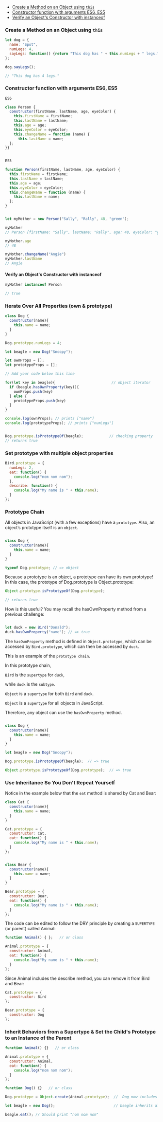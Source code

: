 * [Create a Method on an Object using `this`](#create-a-method-on-an-object-using-`this`)
* [Constructor function with arguments ES6, ES5](#Constructor-function-with-arguments-ES6,ES5)
* [Verify an Object's Constructor with instanceof](#verify-an-object's-constructor-with-instanceof)


### Create a Method on an Object using `this`

```js
let dog = {
  name: "Spot",
  numLegs: 4,
  sayLegs: function() {return "This dog has " + this.numLegs + " legs.";}
};

dog.sayLegs();

// "This dog has 4 legs."

```

### Constructor function with arguments ES6, ES5

```js
ES6

class Person {
  constructor(firstName, lastName, age, eyeColor) {
    this.firstName = firstName; 
    this.lastName = lastName;
    this.age = age;
    this.eyeColor = eyeColor;
    this.changeName = function (name) {
      this.lastName = name;
  };
}}


ES5

function Person(firstName, lastName, age, eyeColor) {
  this.firstName = firstName; 
  this.lastName = lastName;
  this.age = age;
  this.eyeColor = eyeColor;
  this.changeName = function (name) {
    this.lastName = name;
  };
}


let myMother = new Person("Sally", "Rally", 48, "green");

myMother 
// Person {firstName: "Sally", lastName: "Rally", age: 48, eyeColor: "green", changeName: ƒ}

myMother.age
// 48

myMother.changeName("Angie")
myMother.lastName
// Angie
```

#### Verify an Object's Constructor with instanceof

```js
myMother instanceof Person 

// true
```

### Iterate Over All Properties (own & prototype)

```js
class Dog {
  constructor(name){
    this.name = name;
  }
}

Dog.prototype.numLegs = 4;

let beagle = new Dog("Snoopy");

let ownProps = [];
let prototypeProps = [];

// Add your code below this line

for(let key in beagle){                          // object iterator
  if (beagle.hasOwnProperty(key)){
    ownProps.push(key)
  } else {
    prototypeProps.push(key)
  }
}

console.log(ownProps); // prints ["name"]
console.log(prototypeProps); // prints ["numLegs"]


Dog.prototype.isPrototypeOf(beagle);            // checking property
// returns true
```

### Set prototype with multiple object properties   

```js
Bird.prototype = {
  numLegs: 2, 
  eat: function() {
    console.log("nom nom nom");
  },
  describe: function() {
    console.log("My name is " + this.name);
  }
};
```

### Prototype Chain

All objects in JavaScript (with a few exceptions) have a `prototype`. Also, an object’s prototype itself is an `object`.
```js

class Dog {
  constructor(name){
    this.name = name;
  }
}

typeof Dog.prototype; // => object
```

Because a prototype is an object, a prototype can have its own prototype! 
In this case, the prototype of Dog.prototype is Object.prototype:

```js
Object.prototype.isPrototypeOf(Dog.prototype);

// returns true
```

How is this useful? You may recall the hasOwnProperty method from a previous challenge:
```js

let duck = new Bird("Donald");
duck.hasOwnProperty("name"); // => true
```

The `hasOwnProperty` method is defined in `Object.prototype`, which can be accessed by `Bird.prototype`, which can then be accessed by `duck`. 

This is an example of the `prototype chain`. 

In this prototype chain, 

`Bird` is the `supertype` for `duck`, 

while `duck` is the `subtype`. 

`Object` is a `supertype` for both `Bird` and `duck`. 

`Object` is a `supertype` for all objects in JavaScript. 

Therefore, any object can use the `hasOwnProperty` method.

```js

class Dog {
  constructor(name){
    this.name = name;
  }
}

let beagle = new Dog("Snoopy");

Dog.prototype.isPrototypeOf(beagle);  // => true

Object.prototype.isPrototypeOf(Dog.prototype);  // => true
```


### Use Inheritance So You Don't Repeat Yourself 

Notice in the example below that the `eat` method is shared by Cat and Bear:

```js
class Cat {
  constructor(name){
    this.name = name;
  }
}

Cat.prototype = {
  constructor: Cat,
  eat: function() {
    console.log("My name is " + this.name);
  }
};


class Bear {
  constructor(name){
    this.name = name;
  }
}

Bear.prototype = {
  constructor: Bear,
  eat: function() {
    console.log("My name is " + this.name);
  }
};
```

The code can be edited to follow the DRY principle by creating a `SUPERTYPE` (or parent) called Animal:

```js
function Animal() { };   // or class

Animal.prototype = {
  constructor: Animal, 
  eat: function() {
    console.log("My name is " + this.name);
  }
};
```

Since Animal includes the describe method, you can remove it from Bird and Bear:

```js
Cat.prototype = {
  constructor: Bird
};

Bear.prototype = {
  constructor: Dog
};
```

### Inherit Behaviors from a Supertype & Set the Child's Prototype to an Instance of the Parent

```js
function Animal() {}   // or class

Animal.prototype = {
  constructor: Animal,
  eat: function() {
    console.log("nom nom nom");
  }
};

function Dog() {}   // or class

Dog.prototype = Object.create(Animal.prototype);  //  Dog now includes all the key "ingredients" from Animal. 

let beagle = new Dog();                           // beagle inherits all of Animal's properties, including the eat method.

beagle.eat(); // Should print "nom nom nom"
```
